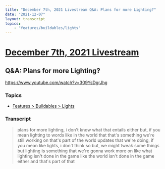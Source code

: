 ```yaml
---
title: "December 7th, 2021 Livestream Q&A: Plans for more Lighting?"
date: "2021-12-07"
layout: transcript
topics:
    - "features/buildables/lights"
---
```

# [December 7th, 2021 Livestream](../2021-12-07.md)
## Q&A: Plans for more Lighting?
https://www.youtube.com/watch?v=309YsDgrJhg

### Topics
* [Features > Buildables > Lights](../topics/features/buildables/lights.md)

### Transcript

> plans for more lighting, i don't know what that entails either but, if you mean lighting to words like in the world that that's something we're still working on that's part of the world updates that we're doing, if you mean like lights, i don't think so but, we might tweak some things but lighting is something that we're gonna work more on like what lighting isn't done in the game like the world isn't done in the game either and that's part of that
